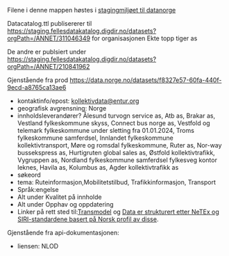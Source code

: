 Filene i denne mappen høstes i [stagingmiljøet til datanorge](https://data.norge.no/datasets/f8327e57-60fa-440f-9ecd-a8765ca13ae6)

Datacatalog.ttl publisererer til https://staging.fellesdatakatalog.digdir.no/datasets?orgPath=/ANNET/311046349 for organisasjonen Ekte topp tiger as

De andre er publsiert under https://staging.fellesdatakatalog.digdir.no/datasets?orgPath=/ANNET/210841962


Gjenstående fra prod https://data.norge.no/datasets/f8327e57-60fa-440f-9ecd-a8765ca13ae6
* kontaktinfo/epost: kollektivdata@entur.org
* geografisk avgrensning: Norge
* innholdsleverandører? Ålesund turvogn service as, Atb as, Brakar as, Vestland fylkeskommune skyss, Connect bus norge as, Vestfold og telemark fylkeskommune under sletting fra 01.01.2024, Troms fylkeskommune samferdsel, Innlandet fylkeskommune kollektivtransport, Møre og romsdal fylkeskommune, Ruter as, Nor-way bussekspress as, Hurtigruten global sales as, Østfold kollektivtrafikk, Vygruppen as, Nordland fylkeskommune samferdsel fylkesveg kontor leknes, Havila as, Kolumbus as, Agder kollektivtrafikk as
* søkeord
* tema: Ruteinformasjon,Mobilitetstilbud, Trafikkinformasjon, Transport
* Språk:engelse
* Alt under Kvalitet på innholde
* Alt under Opphav og oppdatering
* Linker på rett sted til:[Transmodel](http://www.transmodel-cen.eu/) og [Data er strukturert etter NeTEx og SIRI-standardene basert på Norsk profil av disse](https://enturas.atlassian.net/wiki/spaces/PUBLIC/).

Gjenstående fra api-dokumentasjonen:
* liensen: NLOD
